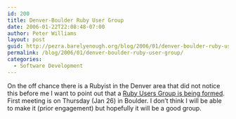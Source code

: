 ```yaml
---
id: 200
title: Denver-Boulder Ruby User Group
date: 2006-01-22T22:08:48-07:00
author: Peter Williams
layout: post
guid: http://pezra.barelyenough.org/blog/2006/01/denver-boulder-ruby-user-group/
permalink: /blog/2006/01/denver-boulder-ruby-user-group/
categories:
  - Software Development
---
```

On the off chance there is a Rubyist in the Denver area that did not notice this before me I want to point out that a [Ruby Users Group is being formed](http://rubyforge.org/forum/forum.php?forum_id=5222). First meeting is on Thursday (Jan 26) in Boulder. I don&#8217;t think I will be able to make it (prior engagement) but hopefully it will be a good group.